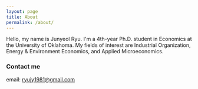 ```yaml
---
layout: page
title: About
permalink: /about/
---
```


Hello, my name is Junyeol Ryu.
I'm a 4th-year Ph.D. student in Economics at the University of Oklahoma.
My fields of interest are Industrial Organization, Energy & Environment Economics, and Applied Microeconomics. 


### Contact me
email: ryujy1981@gmail.com

